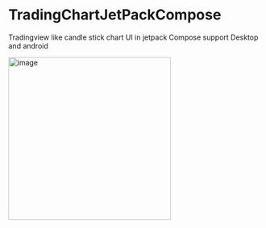 # TradingChartJetPackCompose
Tradingview like candle stick chart UI in jetpack Compose
support Desktop and android 


<img width="322" alt="image" src="https://user-images.githubusercontent.com/16664485/178111059-a98bfae8-b3fb-471f-ad7a-dc3c72d30697.png">

